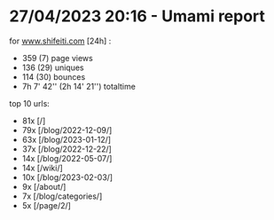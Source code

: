 # 27/04/2023 20:16 - Umami report
for www.shifeiti.com [24h] :

 - 359 (7) page views
 - 136 (29) uniques
 - 114 (30) bounces
 - 7h 7' 42'' (2h 14' 21'') totaltime


top 10 urls:
 - 81x [/]
 - 79x [/blog/2022-12-09/]
 - 63x [/blog/2023-01-12/]
 - 37x [/blog/2022-12-22/]
 - 14x [/blog/2022-05-07/]
 - 14x [/wiki/]
 - 10x [/blog/2023-02-03/]
 - 9x [/about/]
 - 7x [/blog/categories/]
 - 5x [/page/2/]


